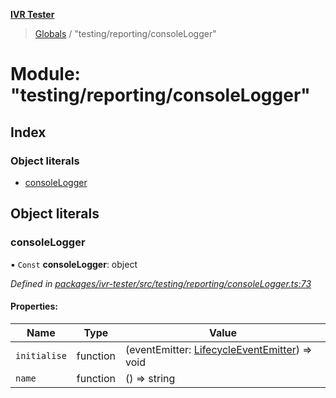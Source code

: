 **[IVR Tester](../README.md)**

> [Globals](../README.md) / "testing/reporting/consoleLogger"

# Module: "testing/reporting/consoleLogger"

## Index

### Object literals

* [consoleLogger](_testing_reporting_consolelogger_.md#consolelogger)

## Object literals

### consoleLogger

▪ `Const` **consoleLogger**: object

*Defined in [packages/ivr-tester/src/testing/reporting/consoleLogger.ts:73](https://github.com/SketchingDev/ivr-tester/blob/dbcb3f7/packages/ivr-tester/src/testing/reporting/consoleLogger.ts#L73)*

#### Properties:

Name | Type | Value |
------ | ------ | ------ |
`initialise` | function | (eventEmitter: [LifecycleEventEmitter](../interfaces/_plugins_lifecycle_lifecycleeventemitter_.lifecycleeventemitter.md)) => void |
`name` | function | () => string |
